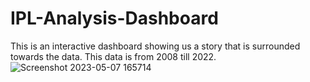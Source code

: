 # IPL-Analysis-Dashboard
This is an interactive dashboard showing us a story that is surrounded towards the data. This data is from 2008 till 2022.
![Screenshot 2023-05-07 165714](https://user-images.githubusercontent.com/79258081/236689491-60fc69c8-674d-4058-a1db-23cc0a05371c.png)
